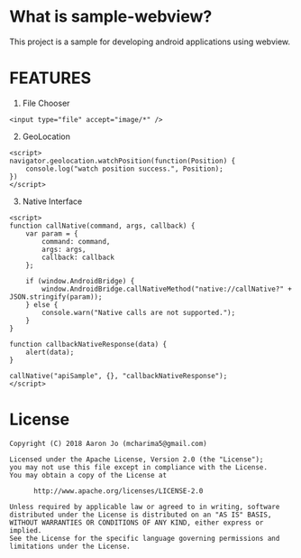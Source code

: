 
# What is sample-webview?
This project is a sample for developing android applications using webview.


# FEATURES
1. File Chooser
```code
<input type="file" accept="image/*" />
```

2. GeoLocation
```code
<script>
navigator.geolocation.watchPosition(function(Position) {
    console.log("watch position success.", Position);
})
</script>
```

3. Native Interface
```code
<script>
function callNative(command, args, callback) {
    var param = {
        command: command,
        args: args,
        callback: callback
    };

    if (window.AndroidBridge) {
        window.AndroidBridge.callNativeMethod("native://callNative?" + JSON.stringify(param));
    } else {
        console.warn("Native calls are not supported.");
    }
}

function callbackNativeResponse(data) {
    alert(data);
}

callNative("apiSample", {}, "callbackNativeResponse");
</script>
```


# License 
```code
Copyright (C) 2018 Aaron Jo (mcharima5@gmail.com)

Licensed under the Apache License, Version 2.0 (the "License");
you may not use this file except in compliance with the License.
You may obtain a copy of the License at

      http://www.apache.org/licenses/LICENSE-2.0
      
Unless required by applicable law or agreed to in writing, software
distributed under the License is distributed on an "AS IS" BASIS,
WITHOUT WARRANTIES OR CONDITIONS OF ANY KIND, either express or implied.
See the License for the specific language governing permissions and
limitations under the License.
```
